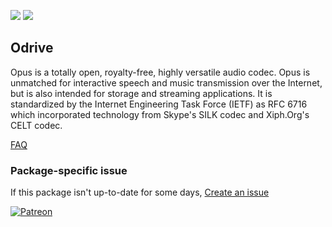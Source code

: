 [![](https://img.shields.io/chocolatey/v/odrive?color=green&label=odrive)](https://chocolatey.org/packages/odrive) [![](https://img.shields.io/chocolatey/dt/odrive)](https://chocolatey.org/packages/odrive)

## Odrive
Opus is a totally open, royalty-free, highly versatile audio codec. Opus is unmatched for interactive
speech and music transmission over the Internet, but is also intended for storage and streaming
applications. It is standardized by the Internet Engineering Task Force (IETF) as RFC 6716 which
incorporated technology from Skype's SILK codec and Xiph.Org's CELT codec.

[FAQ](https://wiki.xiph.org/OpusFAQ)

### Package-specific issue
If this package isn't up-to-date for some days, [Create an issue](https://github.com/tunisiano187/Chocolatey-packages/issues/new/choose)

[![Patreon](https://cdn.jsdelivr.net/gh/tunisiano187/Chocolatey-packages@d15c4e19c709e7148588d4523ffc6dd3cd3c7e5e/icons/patreon.png)](https://www.patreon.com/bePatron?u=39585820)